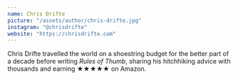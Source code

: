 ```yaml
---
name: Chris Drifte
picture: "/assets/author/chris-drifte.jpg"
instagram: "@chrisdrifte"
website: "https://chrisdrifte.com"
---
```


Chris Drifte travelled the world on a shoestring budget for the better part of a decade before writing _Rules of Thumb_, sharing his hitchhiking advice with thousands and earning ★★★★★ on Amazon.
